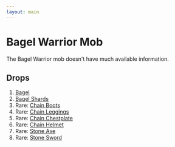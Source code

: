 ```yaml
---
layout: main
---
```


# Bagel Warrior Mob

The Bagel Warrior mob doesn't have much available information.

## Drops

1) [Bagel](https://teamcstudios.github.io/CStudiosMod/wiki/bagel)
2) [Bagel Shards](https://teamcstudios.github.io/CStudiosMod/wiki/bagelshard)
3) Rare: [Chain Boots](http://minecraft.gamepedia.com/Boots)
4) Rare: [Chain Leggings](http://minecraft.gamepedia.com/Leggings)
5) Rare: [Chain Chestplate](http://minecraft.gamepedia.com/Chestplate)
6) Rare: [Chain Helmet](http://minecraft.gamepedia.com/Helmet)
7) Rare: [Stone Axe](http://minecraft.gamepedia.com/Axe)
8) Rare: [Stone Sword](http://minecraft.gamepedia.com/Sword)
